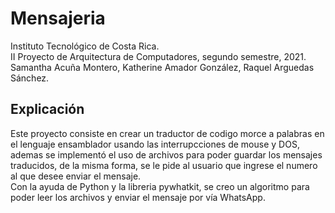 # Mensajeria

Instituto Tecnológico de Costa Rica.<br />
II Proyecto de Arquitectura de Computadores, segundo semestre, 2021.<br />
Samantha Acuña Montero, Katherine Amador González, Raquel Arguedas Sánchez.<br />

## Explicación
Este proyecto consiste en crear un traductor de codigo morce a palabras en el lenguaje ensamblador usando las interrupcciones de mouse y DOS, ademas se implementó el uso de archivos para poder guardar los mensajes traducidos, de la misma forma, se le pide al usuario que ingrese el numero al que desee enviar el mensaje.<br />
Con la ayuda de Python y la libreria pywhatkit, se creo un algoritmo para poder leer los archivos y enviar el mensaje por vía WhatsApp.
